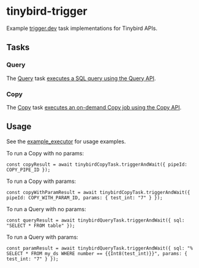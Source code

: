 # tinybird-trigger

Example [trigger.dev](https://trigger.dev) task implementations for Tinybird APIs.

## Tasks

### Query

The [Query](./src/trigger/query.ts) task [executes a SQL query using the Query API](https://www.tinybird.co/docs/api-reference/query-api#post--v0-sql).

### Copy

The [Copy](./src/trigger/copy.ts) task [executes an on-demand Copy job using the Copy API](https://www.tinybird.co/docs/api-reference/pipe-api/copy-pipes-api#post--v0-pipes-(.+)-copy).

## Usage

See the [example_executor](./src/trigger/example_executor.ts) for usage examples.

To run a Copy with no params:

```
const copyResult = await tinybirdCopyTask.triggerAndWait({ pipeId: COPY_PIPE_ID });
```

To run a Copy with params:

```
const copyWithParamResult = await tinybirdCopyTask.triggerAndWait({ pipeId: COPY_WITH_PARAM_ID, params: { test_int: "7" } });
```

To run a Query with no params:

```
const queryResult = await tinybirdQueryTask.triggerAndWait({ sql: "SELECT * FROM table" });
```

To run a Query with params:

```
const paramResult = await tinybirdQueryTask.triggerAndWait({ sql: "% SELECT * FROM my_ds WHERE number == {{Int8(test_int)}}", params: { test_int: "7" } });
```
